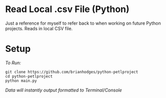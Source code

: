 # Read Local .csv File (Python)
Just a reference for myself to refer back to when working on future Python projects. Reads in local CSV file.

# Setup
*To Run:*
  ```
  git clone https://github.com/brianhodges/python-petlproject
  cd python-petlproject
  python main.py
  ```
*Data will instantly output formatted to Terminal/Console*
